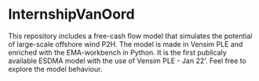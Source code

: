 # InternshipVanOord
This repository includes a free-cash flow model that simulates the potential of large-scale offshore wind P2H. The model is made in Vensim PLE and enriched with the EMA-workbench in Python. It is the first publicaly available ESDMA model with the use of Vensim PLE - Jan 22'. Feel free to explore the model behaviour. 
